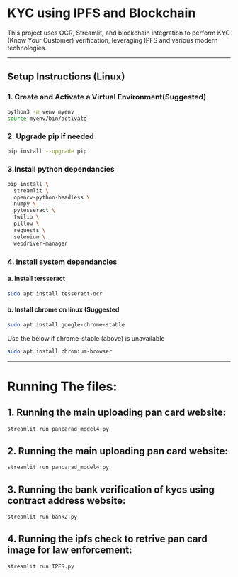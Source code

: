 # KYC using IPFS and Blockchain

This project uses OCR, Streamlit, and blockchain integration to perform KYC (Know Your Customer) verification, leveraging IPFS and various modern technologies.

---

## Setup Instructions (Linux)

### 1. Create and Activate a Virtual Environment(Suggested)

```bash
python3 -m venv myenv
source myenv/bin/activate
```

### 2. Upgrade pip if needed 
```bash
pip install --upgrade pip
```

### 3.Install python dependancies
```bash
pip install \
  streamlit \
  opencv-python-headless \
  numpy \
  pytesseract \
  twilio \
  pillow \
  requests \
  selenium \
  webdriver-manager
```
### 4. Install system dependancies
#### a. Install tersseract
```bash
sudo apt install tesseract-ocr
```
#### b. Install chrome on linux (Suggested
```bash
sudo apt install google-chrome-stable
```
Use the below if chrome-stable (above) is unavailable
```bash
sudo apt install chromium-browser

```

---

# Running The files:

## 1. Running the main uploading pan card website:
```bash
streamlit run pancarad_model4.py
```
## 2. Running the main uploading pan card website:
```bash
streamlit run pancarad_model4.py
```
## 3. Running the bank verification of kycs using contract address website:
```bash
streamlit run bank2.py
```
## 4. Running the ipfs check to retrive pan card image for law enforcement:
```bash
streamlit run IPFS.py
```

